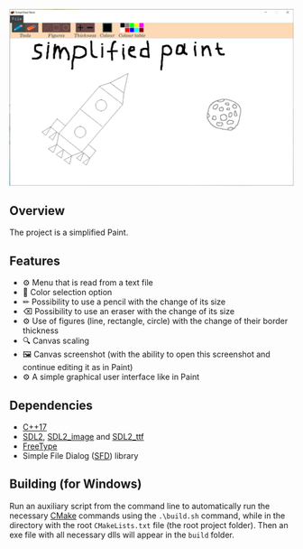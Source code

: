 <p align="center">
    <img src="doc/screenshots/Project_Logo.png" alt="Project logo"/>
</p>

## Overview
The project is a simplified Paint.

## Features
- ⚙️ Menu that is read from a text file
- 🎨 Color selection option
- ✏ Possibility to use a pencil with the change of its size
- ⌫ Possibility to use an eraser with the change of its size
- ⚙️ Use of figures (line, rectangle, circle) with the change of their border thickness
- 🔍 Canvas scaling
- 🖼️ Canvas screenshot (with the ability to open this screenshot and continue editing it as in Paint)
- ⚙️ A simple graphical user interface like in Paint

## Dependencies
- [C++17](https://en.cppreference.com/w/cpp/17)
- [SDL2](https://www.libsdl.org/download-2.0.php), [SDL2_image](https://www.libsdl.org/projects/SDL_image/) and [SDL2_ttf](https://github.com/libsdl-org/SDL_ttf)
- [FreeType](https://gitlab.freedesktop.org/freetype/freetype)
- Simple File Dialog ([SFD](https://github.com/rxi/sfd)) library

## Building (for Windows)
Run an auxiliary script from the command line to automatically run the necessary [CMake](https://cmake.org/install/)
commands using the `.\build.sh` command, while in the directory with the root `CMakeLists.txt` file 
(the root project folder). Then an exe file with all necessary dlls will appear in the `build` folder.
